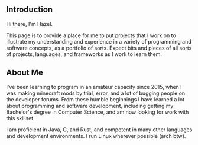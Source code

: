 ## Introduction
Hi there, I'm Hazel.

This page is to provide a place for me to put projects that I work on to illustrate my understanding and experience in a variety of programming and software concepts, as a portfolio of sorts.
Expect bits and pieces of all sorts of projects, languages, and frameworks as I work to learn them.

## About Me

I've been learning to program in an amateur capacity since 2015, when I was making minecraft mods by trial, error, and a lot of bugging people on the developer forums.
From these humble beginnings I have learned a lot about programming and software development, including getting my Bachelor's degree in Computer Science, and am now looking for work with this skillset.

I am proficient in Java, C, and Rust, and competent in many other languages and development environments. I run Linux wherever possible (arch btw).
